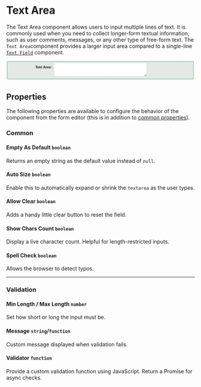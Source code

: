 # Text Area

The Text Area component allows users to input multiple lines of text. It is commonly used when you need to collect longer-form textual information, such as user comments, messages, or any other type of free-form text. The `Text Area`component provides a larger input area compared to a single-line [`Text Field`](/front-end-basics/form-components/data-entry/text-field.md) component.

![Image](../data-entry/images/textarea1.png)

[//]: # '<iframe width="100%" height="500" src="https://pd-docs-adminportal-test.shesha.dev/shesha/forms-designer/?id=4d5f3201-2ba4-4a19-b3de-08153124ea65" title="Text Area Component" ></iframe>'

## Properties

The following properties are available to configure the behavior of the component from the form editor (this is in addition to [common properties](/docs/front-end-basics/form-components/common-component-properties)).

### Common

#### **Empty As Default**  ``boolean``

Returns an empty string as the default value instead of ``null``.

#### **Auto Size**  ``boolean``

Enable this to automatically expand or shrink the ``textarea`` as the user types.

#### **Allow Clear**  ``boolean``

Adds a handy little clear button to reset the field.

#### **Show Chars Count** ``boolean``

Display a live character count. Helpful for length-restricted inputs.

#### **Spell Check** ``boolean``

Allows the browser to detect typos.

___

### Validation

#### **Min Length / Max Length** ``number``

Set how short or long the input must be.

#### **Message** ``string``/``function``

Custom message displayed when validation fails.

#### **Validator** ``function``

Provide a custom validation function using JavaScript. Return a Promise for async checks.